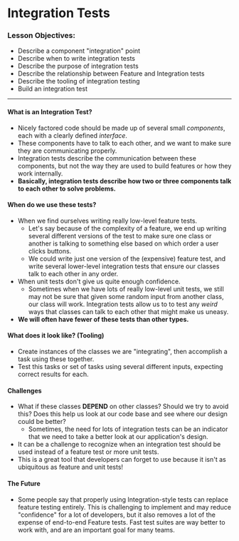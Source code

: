 # Integration Tests

### Lesson Objectives:
- Describe a component "integration" point
- Describe when to write integration tests
- Describe the purpose of integration tests
- Describe the relationship between Feature and Integration tests
- Describe the tooling of integration testing
- Build an integration test

--- 

#### What is an Integration Test?

- Nicely factored code should be made up of several small _components_, each with a clearly defined _interface_.
- These components have to talk to each other, and we want to make sure they are communicating properly.
- Integration tests describe the communication between these components, but not the way they are used to build features or how they work internally.
- **Basically, integration tests describe how two or three components talk to each other to solve problems.**

#### When do we use these tests?
- When we find ourselves writing really low-level feature tests. 
	- Let's say because of the complexity of a feature, we end up writing several different versions of the test to make sure one class or another is talking to something else based on which order a user clicks buttons.
	- We could write just one version of the (expensive) feature test, and write several lower-level integration tests that ensure our classes talk to each other in any order.
- When unit tests don't give us quite enough confidence.
	- Sometimes when we have lots of really low-level unit tests, we still may not be sure that given some random input from another class, our class will work. Integration tests allow us to to test any *weird* ways that classes can talk to each other that might make us uneasy.
- **We will often have fewer of these tests than other types.**

#### What does it look like? (Tooling)
- Create instances of the classes we are "integrating", then accomplish a task using 
  these together.
- Test this tasks or set of tasks using several different inputs, expecting correct results for each.

#### Challenges
- What if these classes **DEPEND** on other classes? Should we try to avoid this? Does this help us look at our code base and see where our design could be better?
	- Sometimes, the need for lots of integration tests can be an indicator that we need to take a better look at our application's design.
- It can be a challenge to recognize when an integration test should be used instead of a feature test or more unit tests.
- This is a great tool that developers can forget to use because it isn't as ubiquitous as feature and unit tests!

#### The Future
- Some people say that properly using Integration-style tests can replace feature testing entirely. This is challenging to implement and may reduce "confidence" for a lot of developers, but it also removes a lot of the expense of end-to-end Feature tests. Fast test suites are way better to work with, and are an important goal for many teams.

